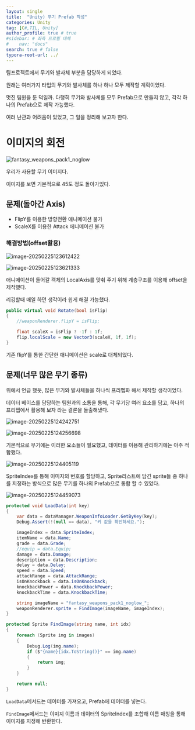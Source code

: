 ```yaml
---
layout: single
title:  "Unity) 무기 Prefab 작성"
categories: Unity
tag: [C#,TIL, Unity]
author_profile: true # true
#sidebar: # 좌측 프로필 대체
#    nav: "docs"
search: true # false
typora-root-url: ../
---
```



팀프로젝트에서 무기와 발사체 부분을 담당하게 되었다.

원래는 여러가지 타입의 무기와 발사체를 하나 하나 모두 제작할 계획이었다.





멋진 팀원을 둔 덕일까. 다행히 무기와 발사체를 모두 Prefab으로 만들지 않고, 각각 하나의 Prefab으로 제작 가능했다.

여러 난관과 어려움이 있었고, 그 일을 정리해 보고자 한다.

# 이미지의 회전

![fantasy_weapons_pack1_noglow](/images/2025-02-23-0035/fantasy_weapons_pack1_noglow.png)

우리가 사용할 무기 이미지다.

이미지를 보면 기본적으로 45도 정도 돌아가있다.



## 문제(돌아간 Axis)

- FlipY를 이용한 방향전환 애니메이션 불가
- ScaleX를 이용한 Attack 에니메이션 불가



### 해결방법(offset활용)

![image-20250225123612422](/images/2025-02-23-0035/image-20250225123612422.png)

![image-20250225123621333](/images/2025-02-23-0035/image-20250225123621333.png)

애니메이션이 들어갈 객체의 LocalAxis를 맞춰 주기 위해 계층구조를 이용해 offset을 제작했다.

리깅할때 매일 하던 생각이라 쉽게 해결 가능했다.

```c#
public virtual void Rotate(bool isFlip)
{
    //weaponRenderer.flipY = isFlip;

    float scaleX = isFlip ? -1f : 1f;
    flip.localScale = new Vector3(scaleX, 1f, 1f);
}
```

기존 flipY를 통한 간단한 애니메이션은 scale로 대체되었다.



## 

## 문제(너무 많은 무기 종류)

위에서 언급 했듯, 많은 무기와 발사체들을 하나씩 프리펩화 해서 제작할 생각이었다.

데이터 베이스를 담당하는 팀원과의 소통을 통해, 각 무기당 여러 요소를 담고, 하나의 프리펩에서 활용해 보자 라는 결론을 돌출해냈다.

![image-20250225124242751](/images/2025-02-23-0035/image-20250225124242751.png)

![image-20250225124256698](/images/2025-02-23-0035/image-20250225124256698.png)



기본적으로 무기에는 이러한 요소들이 필요했고, 데이터를 이용해 관리하기에는 아주 적합했다.

![image-20250225124405119](/images/2025-02-23-0035/image-20250225124405119.png)

SpriteIndex를 통해 이미지의 번호를 할당하고, Sprite리스트에 담긴 sprite들 중 하나를 지정하는 방식으로 많은 무기를 하나의 Prefab으로 통합 할 수 있었다.

![image-20250225124459073](/images/2025-02-23-0035/image-20250225124459073.png)



``` c#
protected void LoadData(int key)
{
    var data = dataManager.WeaponInfoLoader.GetByKey(key);
    Debug.Assert(!(null == data), "키 값을 확인하세요.");

    imageIndex = data.SpriteIndex;
    itemName = data.Name;
    grade = data.Grade;
    //equip = data.Equip;
    damage = data.Damage;
    description = data.Description;
    delay = data.Delay;
    speed = data.Speed;
    attackRange = data.AttackRange;
    isOnKnockback = data.isOnKnockback;
    knockbackPower = data.KnockbackPower;
    knockbackTime = data.KnockbackTime;

    string imageName = "fantasy_weapons_pack1_noglow_";
    weaponRenderer.sprite = FindImage(imageName, imageIndex);
}

protected Sprite FindImage(string name, int idx)
{
    foreach (Sprite img in images)
    {
        Debug.Log(img.name);
        if ($"{name}{idx.ToString()}" == img.name)
        {
            return img;
        }
    }

    return null;
}
```

`LoadData`메서드는 데이터를 가져오고, Prefab에 데이터를 넣는다.

`FindImage`메서드는 이미지 이름과 데이터의 SpriteIndex를 조합해 이름 매칭을 통해 이미지를 지정해 반환한다.



